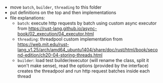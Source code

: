 - move `batch`, `builder`, `threading` to this folder
- put definitions on the top and then implementations
- file explanations:
    - `batch`: execute http requests by batch using custom async executor from https://rust-lang.github.io/async-book/02_execution/04_executor.html
    - `threading`: threadpool custom implementation from https://web.mit.edu/rust-lang_v1.25/arch/amd64_ubuntu1404/share/doc/rust/html/book/second-edition/ch20-04-storing-threads.html
    - `builder`: load test builder/executor (will rename the class, split it won't make sense), read the options (provided by the interface) creates the threadpool and run http request batches inside each thread